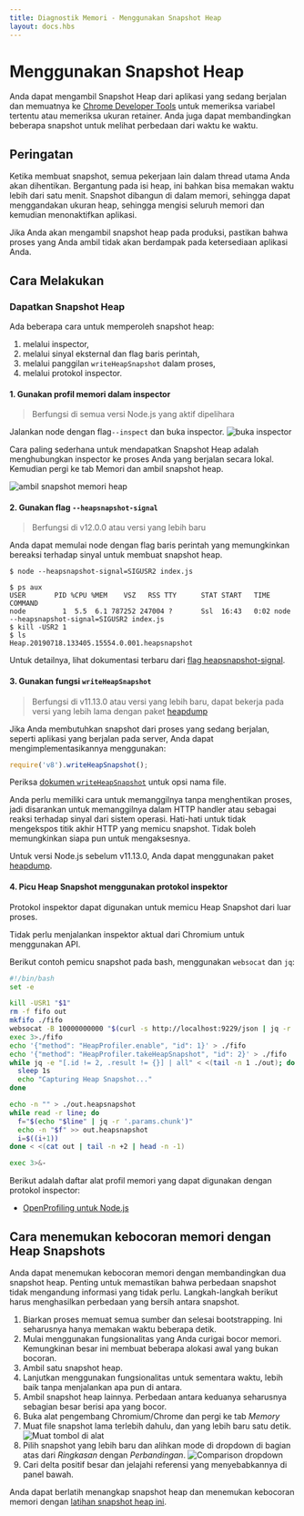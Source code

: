 ```yaml
---
title: Diagnostik Memori - Menggunakan Snapshot Heap
layout: docs.hbs
---
```


# Menggunakan Snapshot Heap

Anda dapat mengambil Snapshot Heap dari aplikasi yang sedang berjalan dan memuatnya ke [Chrome Developer Tools][] untuk memeriksa variabel tertentu atau memeriksa ukuran retainer. Anda juga dapat membandingkan beberapa snapshot untuk melihat perbedaan dari waktu ke waktu.

## Peringatan

Ketika membuat snapshot, semua pekerjaan lain dalam thread utama Anda akan dihentikan. Bergantung pada isi heap, ini bahkan bisa memakan waktu lebih dari satu menit. Snapshot dibangun di dalam memori, sehingga dapat menggandakan ukuran heap, sehingga mengisi seluruh memori dan kemudian menonaktifkan aplikasi.

Jika Anda akan mengambil snapshot heap pada produksi, pastikan bahwa proses yang Anda ambil tidak akan berdampak pada ketersediaan aplikasi Anda.

## Cara Melakukan

### Dapatkan Snapshot Heap

Ada beberapa cara untuk memperoleh snapshot heap:

1. melalui inspector,
2. melalui sinyal eksternal dan flag baris perintah,
3. melalui panggilan `writeHeapSnapshot` dalam proses,
4. melalui protokol inspector.

#### 1. Gunakan profil memori dalam inspector

> Berfungsi di semua versi Node.js yang aktif dipelihara

Jalankan node dengan flag`--inspect` dan buka inspector. ![buka inspector][2]

Cara paling sederhana untuk mendapatkan Snapshot Heap adalah menghubungkan inspector ke proses Anda yang berjalan secara lokal. Kemudian pergi ke tab Memori dan ambil snapshot heap.

![ambil snapshot memori heap][3]

#### 2. Gunakan flag `--heapsnapshot-signal`

> Berfungsi di v12.0.0 atau versi yang lebih baru

Anda dapat memulai node dengan flag baris perintah yang memungkinkan bereaksi terhadap sinyal untuk membuat snapshot heap.

```
$ node --heapsnapshot-signal=SIGUSR2 index.js
```

```
$ ps aux
USER       PID %CPU %MEM    VSZ   RSS TTY      STAT START   TIME COMMAND
node         1  5.5  6.1 787252 247004 ?       Ssl  16:43   0:02 node --heapsnapshot-signal=SIGUSR2 index.js
$ kill -USR2 1
$ ls
Heap.20190718.133405.15554.0.001.heapsnapshot
```

Untuk detailnya, lihat dokumentasi terbaru dari [flag heapsnapshot-signal][].

#### 3. Gunakan fungsi `writeHeapSnapshot`

> Berfungsi di v11.13.0 atau versi yang lebih baru, dapat bekerja pada versi yang lebih lama dengan paket [heapdump][]

Jika Anda membutuhkan snapshot dari proses yang sedang berjalan, seperti aplikasi yang berjalan pada server, Anda dapat mengimplementasikannya menggunakan:

```js
require('v8').writeHeapSnapshot();
```

Periksa [dokumen `writeHeapSnapshot`][] untuk opsi nama file.

Anda perlu memiliki cara untuk memanggilnya tanpa menghentikan proses, jadi disarankan untuk memanggilnya dalam HTTP handler atau sebagai reaksi terhadap sinyal dari sistem operasi. Hati-hati untuk tidak mengekspos titik akhir HTTP yang memicu snapshot. Tidak boleh memungkinkan siapa pun untuk mengaksesnya.

Untuk versi Node.js sebelum v11.13.0, Anda dapat menggunakan paket [heapdump][].

#### 4. Picu Heap Snapshot menggunakan protokol inspektor

Protokol inspektor dapat digunakan untuk memicu Heap Snapshot dari luar proses.

Tidak perlu menjalankan inspektor aktual dari Chromium untuk menggunakan API.

Berikut contoh pemicu snapshot pada bash, menggunakan `websocat` dan `jq`:

```bash
#!/bin/bash
set -e

kill -USR1 "$1"
rm -f fifo out
mkfifo ./fifo
websocat -B 10000000000 "$(curl -s http://localhost:9229/json | jq -r '.[0].webSocketDebuggerUrl')" < ./fifo > ./out &
exec 3>./fifo
echo '{"method": "HeapProfiler.enable", "id": 1}' > ./fifo
echo '{"method": "HeapProfiler.takeHeapSnapshot", "id": 2}' > ./fifo
while jq -e "[.id != 2, .result != {}] | all" < <(tail -n 1 ./out); do
  sleep 1s
  echo "Capturing Heap Snapshot..."
done

echo -n "" > ./out.heapsnapshot
while read -r line; do
  f="$(echo "$line" | jq -r '.params.chunk')"
  echo -n "$f" >> out.heapsnapshot
  i=$((i+1))
done < <(cat out | tail -n +2 | head -n -1)

exec 3>&-
```

Berikut adalah daftar alat profil memori yang dapat digunakan dengan protokol inspector:

- [OpenProfiling untuk Node.js][openprofiling]

## Cara menemukan kebocoran memori dengan Heap Snapshots

Anda dapat menemukan kebocoran memori dengan membandingkan dua snapshot heap. Penting untuk memastikan bahwa perbedaan snapshot tidak mengandung informasi yang tidak perlu. Langkah-langkah berikut harus menghasilkan perbedaan yang bersih antara snapshot.

1. Biarkan proses memuat semua sumber dan selesai bootstrapping. Ini seharusnya hanya memakan waktu beberapa detik.
2. Mulai menggunakan fungsionalitas yang Anda curigai bocor memori. Kemungkinan besar ini membuat beberapa alokasi awal yang bukan bocoran.
3. Ambil satu snapshot heap.
4. Lanjutkan menggunakan fungsionalitas untuk sementara waktu, lebih baik tanpa menjalankan apa pun di antara.
5. Ambil snapshot heap lainnya. Perbedaan antara keduanya seharusnya sebagian besar berisi apa yang bocor.
6. Buka alat pengembang Chromium/Chrome dan pergi ke tab _Memory_
7. Muat file snapshot lama terlebih dahulu, dan yang lebih baru satu detik. ![Muat tombol di alat][8]
8. Pilih snapshot yang lebih baru dan alihkan mode di dropdown di bagian atas dari _Ringkasan_ dengan _Perbandingan_. ![Comparison dropdown][9]
9. Cari delta positif besar dan jelajahi referensi yang menyebabkannya di panel bawah.

Anda dapat berlatih menangkap snapshot heap dan menemukan kebocoran memori dengan [latihan snapshot heap ini][heapsnapshot exercise].

[Chrome Developer Tools]: https://developer.chrome.com/docs/devtools/
[2]: /static/images/docs/guides/diagnostics/tools.png
[3]: /static/images/docs/guides/diagnostics/snapshot.png
[flag heapsnapshot-signal]: https://nodejs.org/api/cli.html#--heapsnapshot-signalsignal
[heapdump]: https://www.npmjs.com/package/heapdump
[dokumen `writeHeapSnapshot`]: https://nodejs.org/api/v8.html#v8_v8_writeheapsnapshot_filename
[openprofiling]: https://github.com/vmarchaud/openprofiling-node
[8]: /static/images/docs/guides/diagnostics/load-snapshot.png
[9]: /static/images/docs/guides/diagnostics/compare.png
[heapsnapshot exercise]: https://github.com/naugtur/node-example-heapdump
